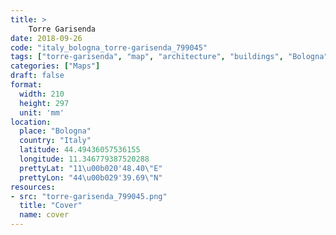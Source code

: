 ```yaml
---
title: > 
    Torre Garisenda
date: 2018-09-26
code: "italy_bologna_torre-garisenda_799045"
tags: ["torre-garisenda", "map", "architecture", "buildings", "Bologna", "Italy"]
categories: ["Maps"]
draft: false
format:
  width: 210
  height: 297
  unit: 'mm'
location:
  place: "Bologna"
  country: "Italy"
  latitude: 44.49436057536155
  longitude: 11.346779387520288
  prettyLat: "11\u00b020'48.40\"E"
  prettyLon: "44\u00b029'39.69\"N"
resources:
- src: "torre-garisenda_799045.png"
  title: "Cover"
  name: cover
---
```

